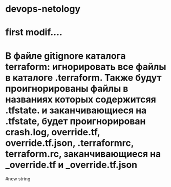# devops-netology
# first modif....
# В файле gitignore каталога terraform: игнорировать все файлы в каталоге .terraform. Также будут проигнорированы файлы в названиях которых содержитсяя .tfstate. и заканчивающиеся на .tfstate, будет проигнорирован crash.log, override.tf, override.tf.json, .terraformrc, terraform.rc, заканчивающиеся на _override.tf и _override.tf.json 
#new string
